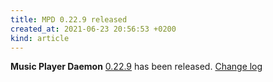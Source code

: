```yaml
---
title: MPD 0.22.9 released
created_at: 2021-06-23 20:56:53 +0200
kind: article
---
```


**Music Player Daemon** [0.22.9](/download/mpd/0.22/mpd-0.22.9.tar.xz) has been released.
[Change log](https://raw.githubusercontent.com/MusicPlayerDaemon/MPD/v0.22.9/NEWS)
